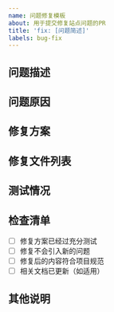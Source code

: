 ```yaml
---
name: 问题修复模板
about: 用于提交修复站点问题的PR
title: 'fix: [问题简述]'
labels: bug-fix
---
```


## 问题描述

<!-- 详细描述所修复的问题 -->

## 问题原因

<!-- 分析问题产生的原因 -->

## 修复方案

<!-- 详细描述采用的修复方案 -->

## 修复文件列表

<!-- 列出本次修复涉及的所有文件 -->

## 测试情况

<!-- 描述如何验证问题已被修复 -->

## 检查清单

- [ ] 修复方案已经过充分测试
- [ ] 修复不会引入新的问题
- [ ] 修复后的内容符合项目规范
- [ ] 相关文档已更新（如适用）

## 其他说明

<!-- 其他需要说明的事项 -->